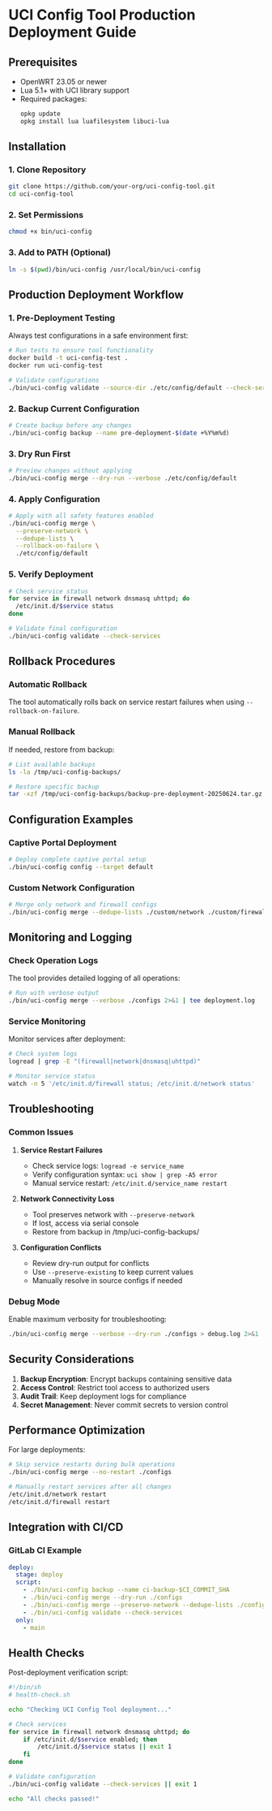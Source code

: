 # UCI Config Tool Production Deployment Guide

## Prerequisites

- OpenWRT 23.05 or newer
- Lua 5.1+ with UCI library support  
- Required packages:
  ```bash
  opkg update
  opkg install lua luafilesystem libuci-lua
  ```

## Installation

### 1. Clone Repository

```bash
git clone https://github.com/your-org/uci-config-tool.git
cd uci-config-tool
```

### 2. Set Permissions

```bash
chmod +x bin/uci-config
```

### 3. Add to PATH (Optional)

```bash
ln -s $(pwd)/bin/uci-config /usr/local/bin/uci-config
```

## Production Deployment Workflow

### 1. Pre-Deployment Testing

Always test configurations in a safe environment first:

```bash
# Run tests to ensure tool functionality
docker build -t uci-config-test .
docker run uci-config-test

# Validate configurations
./bin/uci-config validate --source-dir ./etc/config/default --check-services
```

### 2. Backup Current Configuration

```bash
# Create backup before any changes
./bin/uci-config backup --name pre-deployment-$(date +%Y%m%d)
```

### 3. Dry Run First

```bash
# Preview changes without applying
./bin/uci-config merge --dry-run --verbose ./etc/config/default
```

### 4. Apply Configuration

```bash
# Apply with all safety features enabled
./bin/uci-config merge \
  --preserve-network \
  --dedupe-lists \
  --rollback-on-failure \
  ./etc/config/default
```

### 5. Verify Deployment

```bash
# Check service status
for service in firewall network dnsmasq uhttpd; do
  /etc/init.d/$service status
done

# Validate final configuration
./bin/uci-config validate --check-services
```

## Rollback Procedures

### Automatic Rollback

The tool automatically rolls back on service restart failures when using `--rollback-on-failure`.

### Manual Rollback

If needed, restore from backup:

```bash
# List available backups
ls -la /tmp/uci-config-backups/

# Restore specific backup
tar -xzf /tmp/uci-config-backups/backup-pre-deployment-20250624.tar.gz -C /etc/config/
```

## Configuration Examples

### Captive Portal Deployment

```bash
# Deploy complete captive portal setup
./bin/uci-config config --target default
```

### Custom Network Configuration

```bash
# Merge only network and firewall configs
./bin/uci-config merge --dedupe-lists ./custom/network ./custom/firewall
```

## Monitoring and Logging

### Check Operation Logs

The tool provides detailed logging of all operations:

```bash
# Run with verbose output
./bin/uci-config merge --verbose ./configs 2>&1 | tee deployment.log
```

### Service Monitoring

Monitor services after deployment:

```bash
# Check system logs
logread | grep -E "(firewall|network|dnsmasq|uhttpd)"

# Monitor service status
watch -n 5 '/etc/init.d/firewall status; /etc/init.d/network status'
```

## Troubleshooting

### Common Issues

1. **Service Restart Failures**
   - Check service logs: `logread -e service_name`
   - Verify configuration syntax: `uci show | grep -A5 error`
   - Manual service restart: `/etc/init.d/service_name restart`

2. **Network Connectivity Loss**
   - Tool preserves network with `--preserve-network`
   - If lost, access via serial console
   - Restore from backup in /tmp/uci-config-backups/

3. **Configuration Conflicts**
   - Review dry-run output for conflicts
   - Use `--preserve-existing` to keep current values
   - Manually resolve in source configs if needed

### Debug Mode

Enable maximum verbosity for troubleshooting:

```bash
./bin/uci-config merge --verbose --dry-run ./configs > debug.log 2>&1
```

## Security Considerations

1. **Backup Encryption**: Encrypt backups containing sensitive data
2. **Access Control**: Restrict tool access to authorized users
3. **Audit Trail**: Keep deployment logs for compliance
4. **Secret Management**: Never commit secrets to version control

## Performance Optimization

For large deployments:

```bash
# Skip service restarts during bulk operations
./bin/uci-config merge --no-restart ./configs

# Manually restart services after all changes
/etc/init.d/network restart
/etc/init.d/firewall restart
```

## Integration with CI/CD

### GitLab CI Example

```yaml
deploy:
  stage: deploy
  script:
    - ./bin/uci-config backup --name ci-backup-$CI_COMMIT_SHA
    - ./bin/uci-config merge --dry-run ./configs
    - ./bin/uci-config merge --preserve-network --dedupe-lists ./configs
    - ./bin/uci-config validate --check-services
  only:
    - main
```

## Health Checks

Post-deployment verification script:

```bash
#!/bin/sh
# health-check.sh

echo "Checking UCI Config Tool deployment..."

# Check services
for service in firewall network dnsmasq uhttpd; do
    if /etc/init.d/$service enabled; then
        /etc/init.d/$service status || exit 1
    fi
done

# Validate configuration
./bin/uci-config validate --check-services || exit 1

echo "All checks passed!"
```